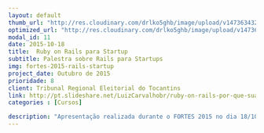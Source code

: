 ```yaml
---
layout: default
thumb_url: "http://res.cloudinary.com/drlko5ghb/image/upload/v1473634327/jqbolwwy0u1lhaxah6hu.png"
optimized_url: "http://res.cloudinary.com/drlko5ghb/image/upload/v1473634330/jq4wn5azawpy3htgmpns.png"
modal_id: 11
date: 2015-10-18
title:  Ruby on Rails para Startup
subtitle: Palestra sobre Rails para Startups
img: fortes-2015-rails-startup
project_date: Outubro de 2015
prioridade: 8
client: Tribunal Regional Eleitorial do Tocantins
link: http://pt.slideshare.net/LuizCarvalhobr/ruby-on-rails-por-que-sua-startup-deve-usar
categories : [Cursos]

description: "Apresentação realizada durante o FORTES 2015 no dia 18/10/2015 em Palmas-TO no Auditório do Tribunal de Justiça do Tocantins."
---
```

